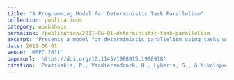 ```yaml
---
title: "A Programming Model for Deterministic Task Parallelism"
collection: publications
category: workshops
permalink: /publication/2011-06-01-deterministic-task-parallelism
excerpt: 'Presents a model for deterministic parallelism using tasks with isolated footprints, removing the need for cache coherence and enabling provably deterministic execution.'
date: 2011-06-01
venue: 'MSPC 2011'
paperurl: 'https://doi.org/10.1145/1988915.1988918'
citation: 'Pratikakis, P., Vandierendonck, H., Lyberis, S., & Nikolopoulos, D. S. (2011). &quot;A Programming Model for Deterministic Task Parallelism.&quot; <i>MSPC ''11</i>, 7–12. https://doi.org/10.1145/1988915.1988918'
---
```


